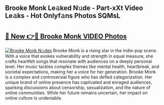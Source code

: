## Brooke Monk Le𝚊ked N𝚞de - Part-xXt Video Le𝚊ks - Hot Onlyf𝚊ns Photos SQMsL

# <h2><a href="http://ac48068.deff.icu/?id=Brooke+Monk">🔗 New 👉🔴 Brooke Monk VIDEO Photos</a></h2>

[![Brooke Monk N𝚞des](https://i.imgur.com/rIISA9y.gif)](http://ac48068.deff.icu/?id=Brooke+Monk)
Brooke Monk is a rising star in the indie-pop scene. With a voice that evokes vulnerability and strength in equal measure, she crafts heartfelt songs that resonate with audiences on a deeply personal level. Her music tackles complex themes like mental health, heartbreak, and societal expectations, making her a voice for her generation. Brooke Monk is a complex and controversial figure who has defied categorization. Her unique brand of online presence has captivated and enraged audiences, sparking discussions about censorship, sexualization, and the nature of online communities. While her future remains uncertain, her impact on online culture is undeniable.
